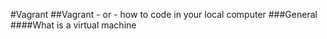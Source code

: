 #Vagrant
##Vagrant - or - how to code in your local computer
###General
####What is a virtual machine

